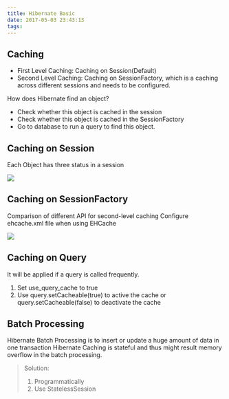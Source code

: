 ```yaml
---
title: Hibernate Basic
date: 2017-05-03 23:43:13
tags:
---
```


## Caching
* First Level Caching: Caching on Session(Default)
* Second Level Caching: Caching on SessionFactory, which is a caching across different sessions and needs to be configured.

How does Hibernate find an object? 

* Check whether this object is cached in the session
* Check whether this object is cached in the SessionFactory
* Go to database to run a query to find this object.

<!-- more -->
## Caching on Session
Each Object has three status in a session

![](/media/14938701548333.jpg)

## Caching on SessionFactory
Comparison of different API for second-level caching
Configure ehcache.xml file when using EHCache

![](/media/14938702605767.jpg)

## Caching on Query

It will be applied if a query is called frequently.
1. Set use_query_cache to true
2. Use query.setCacheable(true) to active the cache or query.setCacheable(false) to deactivate the cache

## Batch Processing

Hibernate Batch Processing is to insert or update a huge amount of data in one transaction
Hibernate Caching is stateful and thus might result memory overflow in the batch processing.
> Solution:
> 1. Programmatically 
> 2. Use StatelessSession

